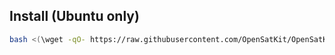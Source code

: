 ## Install (Ubuntu only)
```bash
bash <(\wget -qO- https://raw.githubusercontent.com/OpenSatKit/OpenSatKit/development/install.sh)
```
